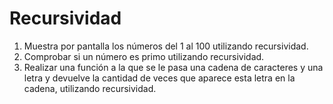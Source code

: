 # Recursividad
1. Muestra por pantalla los números del 1 al 100 utilizando recursividad.
2. Comprobar si un número es primo utilizando recursividad.
3. Realizar una función a la que se le pasa una cadena de caracteres y una letra y devuelve la cantidad de veces que aparece esta letra en la cadena, utilizando recursividad.
